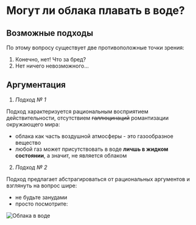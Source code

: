 # Могут ли облака плавать в воде?

## Возможные подходы

По этому вопросу существует две противоположные точки зрения:
1.  Конечно, нет! Что за бред?
2.  Нет ничего невозможного...

## Аргументация

1. _Подход № 1_
   
Подход характеризуется рациональным восприятием действительности, отсутствием ~~галлюцинаций~~ романтизации окружающего мира:
* облака как часть воздушной атмосферы - это газообразное вещество
* любой газ может присутствовать в воде **личшь в жидком состоянии**, а значит, не является облаком

2. _Подход № 2_

Подход предлагает абстрагироваться от рациональных аргументов и взглянуть на вопрос шире:
* не будьте занудами  
* просто посмотрите:

![Облака в воде](https://disk.yandex.ru/i/KzAUsQeNCKU5hg)


